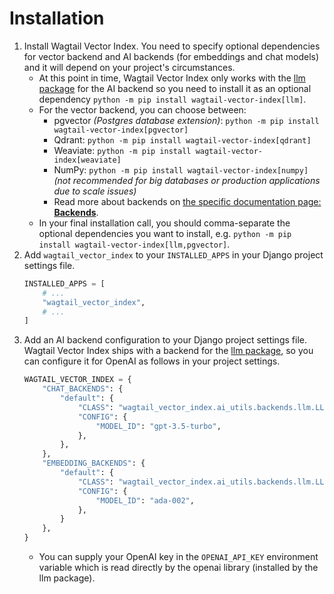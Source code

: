 # Installation

1. Install Wagtail Vector Index. You need to specify optional dependencies for vector
   backend and AI backends (for embeddings and chat models) and it will depend on your
   project's circumstances.
    * At this point in time, Wagtail Vector Index only works with the
     [llm package](https://llm.datasette.io/) for the AI backend so
     you need to install it as an optional dependency `python -m pip install wagtail-vector-index[llm]`.
    * For the vector backend, you can choose between:
        - pgvector _(Postgres database extension)_:
          `python -m pip install wagtail-vector-index[pgvector]`
        - Qdrant: `python -m pip install wagtail-vector-index[qdrant]`
        - Weaviate: `python -m pip install wagtail-vector-index[weaviate]`
        - NumPy: `python -m pip install wagtail-vector-index[numpy]` *(not recommended
         for big databases or production applications due to scale issues)*
        - Read more about backends on [the specific documentation page: **Backends**](./vector-backends.md).
    * In your final installation call, you should comma-separate the optional
      dependencies you want to install, e.g.
      `python -m pip install wagtail-vector-index[llm,pgvector]`.
2. Add `wagtail_vector_index` to your `INSTALLED_APPS` in your Django project
settings file.
   ```python
   INSTALLED_APPS = [
       # ...
       "wagtail_vector_index",
       # ...
   ]
   ```
3. Add an AI backend configuration to your Django project settings file. Wagtail
   Vector Index ships with a backend for the
   [llm package](https://llm.datasette.io/), so you can configure it for OpenAI
   as follows in your project settings.
    ```python
    WAGTAIL_VECTOR_INDEX = {
        "CHAT_BACKENDS": {
            "default": {
                "CLASS": "wagtail_vector_index.ai_utils.backends.llm.LLMChatBackend",
                "CONFIG": {
                    "MODEL_ID": "gpt-3.5-turbo",
                },
            },
        },
        "EMBEDDING_BACKENDS": {
            "default": {
                "CLASS": "wagtail_vector_index.ai_utils.backends.llm.LLMEmbeddingBackend",
                "CONFIG": {
                    "MODEL_ID": "ada-002",
                },
            }
        },
    }
    ```
   * You can supply your OpenAI key in the `OPENAI_API_KEY` environment variable
     which is read directly by the openai library (installed by the llm package).
